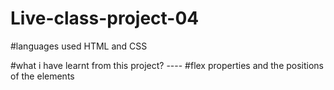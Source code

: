 # Live-class-project-04

#languages used HTML and CSS

#what i have learnt from this project?
---- #flex properties and the positions of the elements
